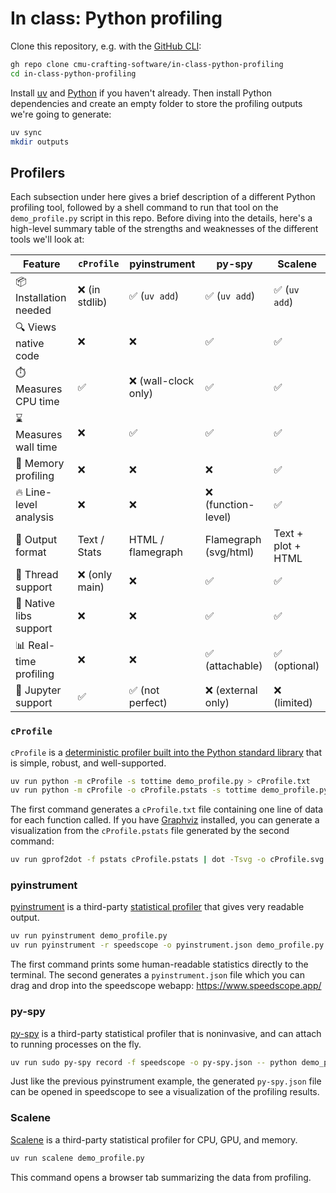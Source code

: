 # In class: Python profiling

Clone this repository, e.g. with the [GitHub CLI](https://cli.github.com/):

```sh
gh repo clone cmu-crafting-software/in-class-python-profiling
cd in-class-python-profiling
```

Install [uv](https://docs.astral.sh/uv/) and [Python](https://docs.astral.sh/uv/guides/install-python/) if you haven't already. Then install Python dependencies and create an empty folder to store the profiling outputs we're going to generate:

```sh
uv sync
mkdir outputs
```

## Profilers

Each subsection under here gives a brief description of a different Python profiling tool, followed by a shell command to run that tool on the `demo_profile.py` script in this repo. Before diving into the details, here's a high-level summary table of the strengths and weaknesses of the different tools we'll look at:

| Feature                | `cProfile`     | pyinstrument         | py-spy                | Scalene            |
| ---------------------- | -------------- | -------------------- | --------------------- | ------------------ |
| 📦 Installation needed | ❌ (in stdlib) | ✅ (`uv add`)        | ✅ (`uv add`)         | ✅ (`uv add`)      |
| 🔍 Views native code   | ❌             | ❌                   | ✅                    | ✅                 |
| ⏱️ Measures CPU time   | ✅             | ❌ (wall-clock only) | ✅                    | ✅                 |
| ⌛ Measures wall time  | ❌             | ✅                   | ✅                    | ✅                 |
| 🧠 Memory profiling    | ❌             | ❌                   | ❌                    | ✅                 |
| 🔥 Line-level analysis | ❌             | ❌                   | ❌ (function-level)   | ✅                 |
| 🎨 Output format       | Text / Stats   | HTML / flamegraph    | Flamegraph (svg/html) | Text + plot + HTML |
| 🧵 Thread support      | ❌ (only main) | ❌                   | ✅                    | ✅                 |
| 🧩 Native libs support | ❌             | ❌                   | ✅                    | ✅                 |
| 📊 Real-time profiling | ❌             | ❌                   | ✅ (attachable)       | ✅ (optional)      |
| 📓 Jupyter support     | ✅             | ✅ (not perfect)     | ❌ (external only)    | ❌ (limited)       |

### `cProfile`

`cProfile` is a [deterministic profiler built into the Python standard library](https://docs.python.org/3/library/profile.html) that is simple, robust, and well-supported.

```sh
uv run python -m cProfile -s tottime demo_profile.py > cProfile.txt
uv run python -m cProfile -o cProfile.pstats -s tottime demo_profile.py
```

The first command generates a `cProfile.txt` file containing one line of data for each function called. If you have [Graphviz](https://graphviz.org/) installed, you can generate a visualization from the `cProfile.pstats` file generated by the second command:

```sh
uv run gprof2dot -f pstats cProfile.pstats | dot -Tsvg -o cProfile.svg
```

### pyinstrument

[pyinstrument](https://github.com/joerick/pyinstrument) is a third-party [statistical profiler](https://medium.com/@antoniomdk1/hpc-with-python-part-1-profiling-1dda4d172cdf) that gives very readable output.

```sh
uv run pyinstrument demo_profile.py
uv run pyinstrument -r speedscope -o pyinstrument.json demo_profile.py
```

The first command prints some human-readable statistics directly to the terminal. The second generates a `pyinstrument.json` file which you can drag and drop into the speedscope webapp: https://www.speedscope.app/

### py-spy

[py-spy](https://github.com/benfred/py-spy) is a third-party statistical profiler that is noninvasive, and can attach to running processes on the fly.

```sh
uv run sudo py-spy record -f speedscope -o py-spy.json -- python demo_profile.py
```

Just like the previous pyinstrument example, the generated `py-spy.json` file can be opened in speedscope to see a visualization of the profiling results.

### Scalene

[Scalene](https://github.com/plasma-umass/scalene) is a third-party statistical profiler for CPU, GPU, and memory.

```sh
uv run scalene demo_profile.py
```

This command opens a browser tab summarizing the data from profiling.
